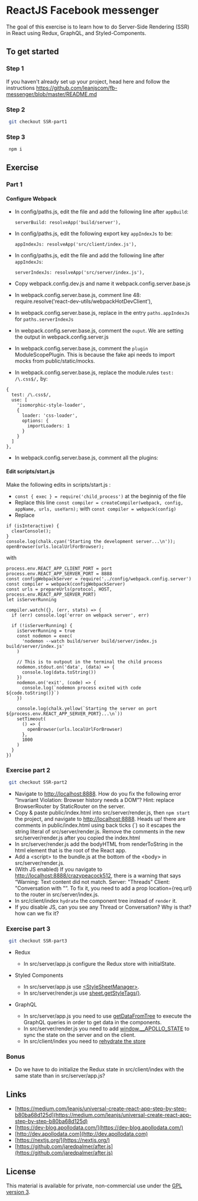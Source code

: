 # ReactJS Facebook messenger

The goal of this exercise is to learn how to do Server-Side Rendering (SSR) in React using Redux, GraphQL, and Styled-Components.

## To get started

### Step 1

If you haven't already set up your project, head here and follow the instructions https://github.com/leanjscom/fb-messenger/blob/master/README.md

### Step 2

```sh
 git checkout SSR-part1
```

### Step 3

```sh
 npm i
```

## Exercise

### Part 1

#### Configure Webpack

- In config/paths.js, edit the file and add the following line after `appBuild`:

  `serverBuild: resolveApp('build/server'),`

- In config/paths.js, edit the following export key `appIndexJs` to be:

  `appIndexJs: resolveApp('src/client/index.js'),`

- In config/paths.js, edit the file and add the following line after `appIndexJs`:

  `serverIndexJs: resolveApp('src/server/index.js'),`

- Copy webpack.config.dev.js and name it webpack.config.server.base.js
- In webpack.config.server.base.js, comment line 48: require.resolve('react-dev-utils/webpackHotDevClient'),
- In webpack.config.server.base.js, replace in the entry `paths.appIndexJs` for `paths.serverIndexJs`
- In webpack.config.server.base.js, comment the `ouput`. We are setting the output in webpack.config.server.js
- In webpack.config.server.base.js, comment the `plugin` ModuleScopePlugin. This is because the fake api needs to import mocks from public/static/mocks.
- In webpack.config.server.base.js, replace the module.rules `test: /\.css$/,` by:

```
{
  test: /\.css$/,
  use: [
    'isomorphic-style-loader',
    {
      loader: 'css-loader',
      options: {
        importLoaders: 1
      }
    }
  ]
},
```

- In webpack.config.server.base.js, comment all the plugins:

#### Edit scripts/start.js

Make the following edits in scripts/start.js :

- `const { exec } = require('child_process')` at the beginnig of the file
- Replace this line `const compiler = createCompiler(webpack, config, appName, urls, useYarn);` with `const compiler = webpack(config)`
- Replace

```
if (isInteractive) {
  clearConsole();
}
console.log(chalk.cyan('Starting the development server...\n'));
openBrowser(urls.localUrlForBrowser);
```

with

```
process.env.REACT_APP_CLIENT_PORT = port
process.env.REACT_APP_SERVER_PORT = 8888
const configWebpackServer = require('../config/webpack.config.server')
const compiler = webpack(configWebpackServer)
const urls = prepareUrls(protocol, HOST, process.env.REACT_APP_SERVER_PORT)
let isServerRunning

compiler.watch({}, (err, stats) => {
  if (err) console.log('error on webpack server', err)

  if (!isServerRunning) {
    isServerRunning = true
    const nodemon = exec(
      'nodemon --watch build/server build/server/index.js build/server/index.js'
    )

    // This is to outpout in the terminal the child process
    nodemon.stdout.on('data', (data) => {
      console.log(data.toString())
    })
    nodemon.on('exit', (code) => {
      console.log(`nodemon process exited with code ${code.toString()}`)
    })

    console.log(chalk.yellow(`Starting the server on port ${process.env.REACT_APP_SERVER_PORT}...\n`))
    setTimeout(
      () => {
        openBrowser(urls.localUrlForBrowser)
      },
      1000
    )
  }
})
```

### Exercise part 2

```sh
 git checkout SSR-part2
```

- Navigate to [http://localhost:8888](http://localhost:8888). How do you fix the following error “Invariant Violation: Browser history needs a DOM”? Hint: replace BrowserRouter by StaticRouter on the server.
- Copy & paste public/index.html into src/server/render.js, then `npm start` the project, and navigate to [http://localhost:8888](http://localhost:8888). Heads up! there are comments in public/index.html using back ticks (\`) so it escapes the string literal of src/server/render.js. Remove the comments in the new src/server/render.js after you copied the index.html
- In src/server/render.js add the bodyHTML from renderToString in the html element that is the root of the React app.
- Add a &lt;script&gt; to the bundle.js at the bottom of the &lt;body&gt; in src/server/render.js.
- (With JS enabled) If you navigate to [http://localhost:8888/crazypeacock512](http://localhost:8888/crazypeacock512), there is a warning that says “Warning: Text content did not match. Server: "Threads" Client: "Conversation with "”. To fix it, you need to add a prop location={req.url} to the router in src/server/index.js.
- In src/client/index `hydrate` the component tree instead of `render` it.
- If you disable JS, can you see any Thread or Conversation? Why is that? how can we fix it?

### Exercise part 3

```sh
 git checkout SSR-part3
```

- Redux

  - In src/server/app.js configure the Redux store with initialState.

- Styled Components

  - In src/server/app.js use [&lt;StyleSheetManager&gt;](https://www.styled-components.com/docs/advanced#server-side-rendering).
  - In src/server/render.js use [sheet.getStyleTags()](https://www.styled-components.com/docs/advanced#server-side-rendering).

- GraphQL
  - In src/server/app.js you need to use [getDataFromTree](https://www.apollographql.com/docs/react/features/server-side-rendering.html#getDataFromTree) to execute the GraphQL queries in order to get data in the components.
  - In src/server/render.js you need to add [window.\_\_APOLLO_STATE](https://github.com/apollographql/react-docs/blob/master/source/server-side-rendering.md) to sync the state on the server and on the client.
  - In src/client/index you need to [rehydrate the store](https://www.apollographql.com/docs/react/features/server-side-rendering.html#store-rehydration)

### Bonus

- Do we have to do initialize the Redux state in src/client/index with the same state than in src/server/app.js?

## Links

- [https://medium.com/leanjs/universal-create-react-app-step-by-step-b80ba68d125d](https://medium.com/leanjs/universal-create-react-app-step-by-step-b80ba68d125d)
- [https://dev-blog.apollodata.com/](https://dev-blog.apollodata.com/)
- [http://dev.apollodata.com](http://dev.apollodata.com)
- [https://nextjs.org/](https://nextjs.org/)
- [https://github.com/jaredpalmer/after.js](https://github.com/jaredpalmer/after.js)

## License

This material is available for private, non-commercial use under the [GPL version 3](http://www.gnu.org/licenses/gpl-3.0-standalone.html).
